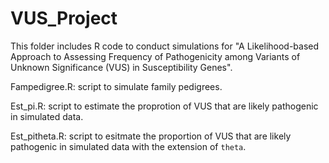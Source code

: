 # VUS_Project


This folder includes R code to conduct simulations for "A Likelihood-based Approach to Assessing Frequency of Pathogenicity among Variants of Unknown Significance (VUS) in Susceptibility Genes".

Fampedigree.R: script to simulate family pedigrees.

Est_pi.R: script to estimate the proprotion of VUS that are likely pathogenic in simulated data. 

Est_pitheta.R: script to esitmate the proportion of VUS that are likely pathogenic in simulated data with the extension of `theta`.


